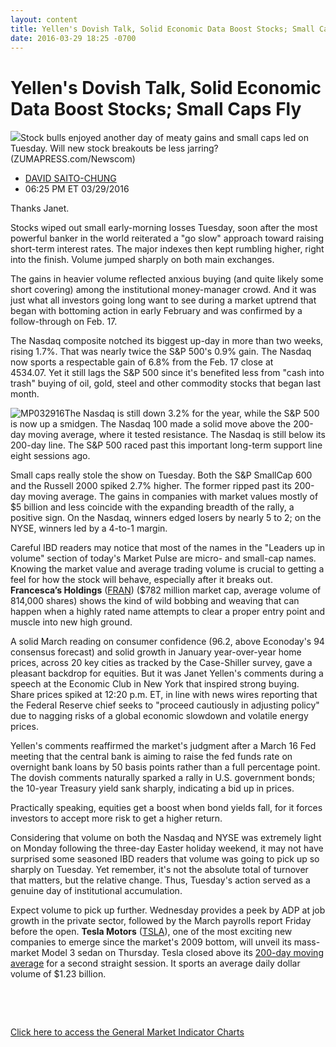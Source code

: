 ```yaml
---
layout: content
title: Yellen's Dovish Talk, Solid Economic Data Boost Stocks; Small Caps Fly
date: 2016-03-29 18:25 -0700
---
```



Yellen's Dovish Talk, Solid Economic Data Boost Stocks; Small Caps Fly
=======================================================================


![](https://www.investors.com/wp-content/uploads/2016/03/BIGPIC_bull_032916_newscom.jpg)Stock bulls enjoyed another day of meaty gains and small caps led on Tuesday. Will new stock breakouts be less jarring? (ZUMAPRESS.com/Newscom) 



* [DAVID SAITO-CHUNG](https://www.investors.com/author/chungd/ "Posts by DAVID SAITO-CHUNG")
* 06:25 PM ET 03/29/2016




Thanks Janet.


Stocks wiped out small early-morning losses Tuesday, soon after the most powerful banker in the world reiterated a "go slow" approach toward raising short-term interest rates. The major indexes then kept rumbling higher, right into the finish. Volume jumped sharply on both main exchanges.


The gains in heavier volume reflected anxious buying (and quite likely some short covering) among the institutional money-manager crowd. And it was just what all investors going long want to see during a market uptrend that began with bottoming action in early February and was confirmed by a follow-through on Feb. 17.


The Nasdaq composite notched its biggest up-day in more than two weeks, rising 1.7%. That was nearly twice the S&P 500's 0.9% gain. The Nasdaq now sports a respectable gain of 6.8% from the Feb. 17 close at 4534.07. Yet it still lags the S&P 500 since it's benefited less from "cash into trash" buying of oil, gold, steel and other commodity stocks that began last month.


![MP032916](https://www.investors.com/wp-content/uploads/2016/03/MP032916-602x1024.jpg)The Nasdaq is still down 3.2% for the year, while the S&P 500 is now up a smidgen. The Nasdaq 100 made a solid move above the 200-day moving average, where it tested resistance. The Nasdaq is still below its 200-day line. The S&P 500 raced past this important long-term support line eight sessions ago.


Small caps really stole the show on Tuesday. Both the S&P SmallCap 600 and the Russell 2000 spiked 2.7% higher. The former ripped past its 200-day moving average. The gains in companies with market values mostly of $5 billion and less coincide with the expanding breadth of the rally, a positive sign. On the Nasdaq, winners edged losers by nearly 5 to 2; on the NYSE, winners led by a 4-to-1 margin.


Careful IBD readers may notice that most of the names in the "Leaders up in volume" section of today's Market Pulse are micro- and small-cap names. Knowing the market value and average trading volume is crucial to getting a feel for how the stock will behave, especially after it breaks out. **Francesca’s Holdings** ([FRAN](https://research.investors.com/quote.aspx?symbol=FRAN)) ($782 million market cap, average volume of 814,000 shares) shows the kind of wild bobbing and weaving that can happen when a highly rated name attempts to clear a proper entry point and muscle into new high ground.


A solid March reading on consumer confidence (96.2, above Econoday's 94 consensus forecast) and solid growth in January year-over-year home prices, across 20 key cities as tracked by the Case-Shiller survey, gave a pleasant backdrop for equities. But it was Janet Yellen's comments during a speech at the Economic Club in New York that inspired strong buying. Share prices spiked at 12:20 p.m. ET, in line with news wires reporting that the Federal Reserve chief seeks to "proceed cautiously in adjusting policy" due to nagging risks of a global economic slowdown and volatile energy prices.


Yellen's comments reaffirmed the market's judgment after a March 16 Fed meeting that the central bank is aiming to raise the fed funds rate on overnight bank loans by 50 basis points rather than a full percentage point. The dovish comments naturally sparked a rally in U.S. government bonds; the 10-year Treasury yield sank sharply, indicating a bid up in prices.


Practically speaking, equities get a boost when bond yields fall, for it forces investors to accept more risk to get a higher return.


Considering that volume on both the Nasdaq and NYSE was extremely light on Monday following the three-day Easter holiday weekend, it may not have surprised some seasoned IBD readers that volume was going to pick up so sharply on Tuesday. Yet remember, it's not the absolute total of turnover that matters, but the relative change. Thus, Tuesday's action served as a genuine day of institutional accumulation.


Expect volume to pick up further. Wednesday provides a peek by ADP at job growth in the private sector, followed by the March payrolls report Friday before the open. **Tesla Motors** ([TSLA](https://research.investors.com/quote.aspx?symbol=TSLA)), one of the most exciting new companies to emerge since the market's 2009 bottom, will unveil its mass-market Model 3 sedan on Thursday. Tesla closed above its [200-day moving average](https://www.investors.com/market-trend/stock-market-today/nasdaq-100-stumbles-at-200-day-moving-average-but-tesla-hurdles-over-it/) for a second straight session. It sports an average daily dollar volume of $1.23 billion.


 


 


[Click here to access the General Market Indicator Charts](https://www.investors.com/wp-content/uploads/2016/03/GMI_033016.pdf)




